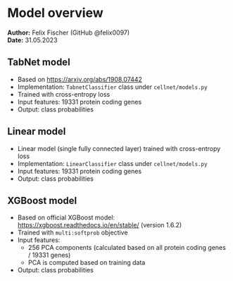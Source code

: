 # Model overview
**Author:** Felix Fischer (GitHub @felix0097) \
**Date:** 31.05.2023

## TabNet model
* Based on https://arxiv.org/abs/1908.07442
* Implementation: `TabnetClassifier` class under `cellnet/models.py` 
* Trained with cross-entropy loss
* Input features: 19331 protein coding genes
* Output: class probabilities


## Linear model
* Linear model (single fully connected layer) trained with cross-entropy loss
* Implementation: `LinearClassifier` class under `cellnet/models.py` 
* Input features: 19331 protein coding genes
* Output: class probabilities


## XGBoost model
* Based on official XGBoost model: https://xgboost.readthedocs.io/en/stable/ (version 1.6.2)
* Trained with `multi:softprob` objective
* Input features:
  * 256 PCA components (calculated based on all protein coding genes / 19331 genes)
  * PCA is computed based on training data
* Output: class probabilities
